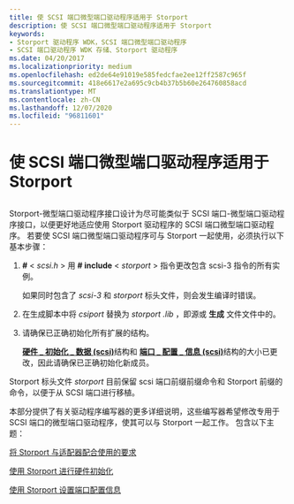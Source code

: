 ```yaml
---
title: 使 SCSI 端口微型端口驱动程序适用于 Storport
description: 使 SCSI 端口微型端口驱动程序适用于 Storport
keywords:
- Storport 驱动程序 WDK，SCSI 端口微型端口驱动程序
- SCSI 端口驱动程序 WDK 存储、Storport 驱动程序
ms.date: 04/20/2017
ms.localizationpriority: medium
ms.openlocfilehash: ed2de64e91019e585fedcfae2ee12ff2587c965f
ms.sourcegitcommit: 418e6617e2a695c9cb4b37b5b60e264760858acd
ms.translationtype: MT
ms.contentlocale: zh-CN
ms.lasthandoff: 12/07/2020
ms.locfileid: "96811601"
---
```

# <a name="making-scsi-port-miniport-drivers-work-with-storport"></a>使 SCSI 端口微型端口驱动程序适用于 Storport


## <span id="ddk_making_scsi_port_miniport_drivers_work_with_storport_kg"></span><span id="DDK_MAKING_SCSI_PORT_MINIPORT_DRIVERS_WORK_WITH_STORPORT_KG"></span>


Storport-微型端口驱动程序接口设计为尽可能类似于 SCSI 端口-微型端口驱动程序接口，以便更好地适应使用 Storport 驱动程序的 SCSI 端口微型端口驱动程序。 若要使 SCSI 端口微型端口驱动程序可与 Storport 一起使用，必须执行以下基本步骤：

1.  **\#** &lt; *scsi.h* &gt; 用 **\# include** &lt; *storport* &gt; 指令更改包含 scsi-3 指令的所有实例。

    如果同时包含了 *scsi-3* 和 *storport* 标头文件，则会发生编译时错误。

2.  在生成脚本中将 *csiport* 替换为 *storport .lib* ，即源或 **生成** 文件文件中的。

3.  请确保已正确初始化所有扩展的结构。

    [**硬件 \_ 初始化 \_ 数据 (scsi)**](/windows-hardware/drivers/ddi/srb/ns-srb-_hw_initialization_data)结构和 [**端口 \_ 配置 \_ 信息 (scsi)**](/windows-hardware/drivers/ddi/srb/ns-srb-_port_configuration_information)结构的大小已更改，因此请确保已正确初始化新成员。

Storport 标头文件 *storport* 目前保留 scsi 端口前缀前缀命令和 Storport 前缀的命令，以便于从 SCSI 端口进行移植。

本部分提供了有关驱动程序编写器的更多详细说明，这些编写器希望修改专用于 SCSI 端口的微型端口驱动程序，使其可以与 Storport 一起工作。 包含以下主题：

[将 Storport 与适配器配合使用的要求](requirements-for-using-storport-with-an-adapter.md)

[使用 Storport 进行硬件初始化](hardware-initialization-with-storport.md)

[使用 Storport 设置端口配置信息](setting-port-configuration-information-with-storport.md)

 

